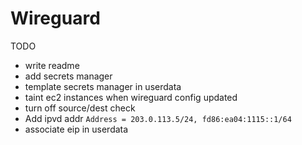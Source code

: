 # Wireguard

TODO

- write readme
- add secrets manager
- template secrets manager in userdata
- taint ec2 instances when wireguard config updated
- turn off source/dest check
- Add ipvd addr `Address = 203.0.113.5/24, fd86:ea04:1115::1/64`
- associate eip in userdata
